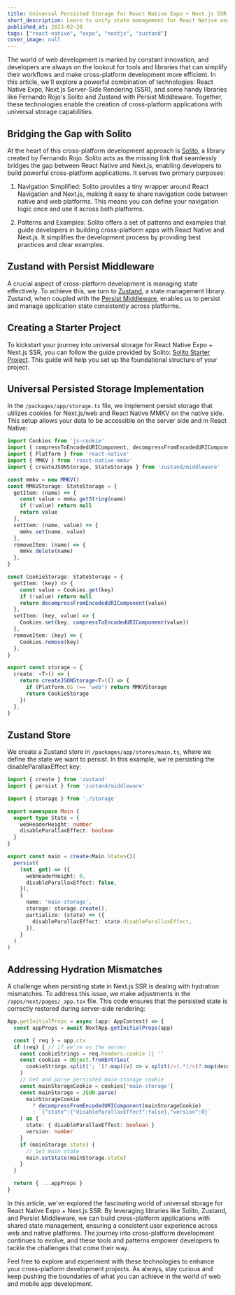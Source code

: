 ```yaml
---
title: Universal Persisted Storage for React Native Expo + Next.js SSR
short_description: Learn to unify state management for React Native and Next.js with Solito, Zustand, and Persist Middleware. Achieve cross-platform consistency effortlessly.
published_at: 2023-02-20
tags: ["react-native", "expo", "nextjs", "zustand"]
cover_image: null
---
```


The world of web development is marked by constant innovation, and developers are always on the lookout for tools and libraries that can simplify their workflows and make cross-platform development more efficient. In this article, we'll explore a powerful combination of technologies: React Native Expo, Next.js Server-Side Rendering (SSR), and some handy libraries like Fernando Rojo's Solito and Zustand with Persist Middleware. Together, these technologies enable the creation of cross-platform applications with universal storage capabilities.

## Bridging the Gap with Solito

At the heart of this cross-platform development approach is [Solito](https://solito.dev/), a library created by Fernando Rojo. Solito acts as the missing link that seamlessly bridges the gap between React Native and Next.js, enabling developers to build powerful cross-platform applications. It serves two primary purposes:

1. Navigation Simplified: Solito provides a tiny wrapper around React Navigation and Next.js, making it easy to share navigation code between native and web platforms. This means you can define your navigation logic once and use it across both platforms.

2. Patterns and Examples: Solito offers a set of patterns and examples that guide developers in building cross-platform apps with React Native and Next.js. It simplifies the development process by providing best practices and clear examples.

## Zustand with Persist Middleware

A crucial aspect of cross-platform development is managing state effectively. To achieve this, we turn to [Zustand](https://zustand-demo.pmnd.rs/), a state management library. Zustand, when coupled with the [Persist Middleware](https://docs.pmnd.rs/zustand/integrations/persisting-store-data), enables us to persist and manage application state consistently across platforms.

## Creating a Starter Project

To kickstart your journey into universal storage for React Native Expo + Next.js SSR, you can follow the guide provided by Solito: [Solito Starter Project](https://solito.dev/starter). This guide will help you set up the foundational structure of your project.

## Universal Persisted Storage Implementation

In the `/packages/app/storage.ts` file, we implement persist storage that utilizes cookies for Next.js/web and React Native MMKV on the native side. This setup allows your data to be accessible on the server side and in React Native:

```ts
import Cookies from 'js-cookie'
import { compressToEncodedURIComponent, decompressFromEncodedURIComponent } from 'lz-string'
import { Platform } from 'react-native'
import { MMKV } from 'react-native-mmkv'
import { createJSONStorage, StateStorage } from 'zustand/middleware'

const mmkv = new MMKV()
const MMKVStorage: StateStorage = {
  getItem: (name) => {
    const value = mmkv.getString(name)
    if (!value) return null
    return value
  },
  setItem: (name, value) => {
    mmkv.set(name, value)
  },
  removeItem: (name) => {
    mmkv.delete(name)
  },
}

const CookieStorage: StateStorage = {
  getItem: (key) => {
    const value = Cookies.get(key)
    if (!value) return null
    return decompressFromEncodedURIComponent(value)
  },
  setItem: (key, value) => {
    Cookies.set(key, compressToEncodedURIComponent(value))
  },
  removeItem: (key) => {
    Cookies.remove(key)
  },
}

export const storage = {
  create: <T>() => {
    return createJSONStorage<T>(() => {
      if (Platform.OS !== 'web') return MMKVStorage
      return CookieStorage
    })
  },
}
```

## Zustand Store

We create a Zustand store in `/packages/app/stores/main.ts`, where we define the state we want to persist. In this example, we're persisting the disableParallaxEffect key:

```ts
import { create } from 'zustand'
import { persist } from 'zustand/middleware'

import { storage } from './storage'

export namespace Main {
  export type State = {
    webHeaderHeight: number
    disableParallaxEffect: boolean
  }
}

export const main = create<Main.State>()(
  persist(
    (set, get) => ({
      webHeaderHeight: 0,
      disableParallaxEffect: false,
    }),
    {
      name: 'main-storage',
      storage: storage.create(),
      partialize: (state) => ({
        disableParallaxEffect: state.disableParallaxEffect,
      }),
    }
  )
)
```

## Addressing Hydration Mismatches

A challenge when persisting state in Next.js SSR is dealing with hydration mismatches. To address this issue, we make adjustments in the `/apps/next/pages/_app.tsx` file. This code ensures that the persisted state is correctly restored during server-side rendering:

```ts
App.getInitialProps = async (app: AppContext) => {
  const appProps = await NextApp.getInitialProps(app)

  const { req } = app.ctx
  if (req) { // if we're on the server
    const cookieStrings = req.headers.cookie || ''
    const cookies = Object.fromEntries(
      cookieStrings.split('; ')?.map((v) => v.split(/=(.*)/s)?.map(decodeURIComponent))
    )
    // Get and parse persisted main-storage cookie
    const mainStorageCookie = cookies['main-storage']
    const mainStorage = JSON.parse(
      mainStorageCookie
        ? decompressFromEncodedURIComponent(mainStorageCookie)
        : `{"state":{"disableParallaxEffect":false},"version":0}`
    ) as {
      state: { disableParallaxEffect: boolean }
      version: number
    }
    if (mainStorage.state) {
      // Set main state
      main.setState(mainStorage.state)
    }
  }

  return { ...appProps }
}
```

In this article, we've explored the fascinating world of universal storage for React Native Expo + Next.js SSR. By leveraging libraries like Solito, Zustand, and Persist Middleware, we can build cross-platform applications with shared state management, ensuring a consistent user experience across web and native platforms. The journey into cross-platform development continues to evolve, and these tools and patterns empower developers to tackle the challenges that come their way.

Feel free to explore and experiment with these technologies to enhance your cross-platform development projects. As always, stay curious and keep pushing the boundaries of what you can achieve in the world of web and mobile app development.
